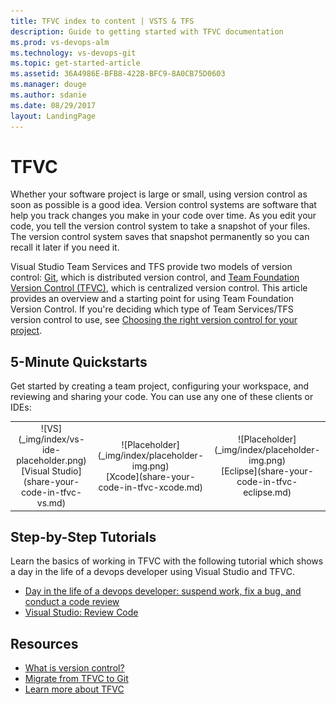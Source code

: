 ```yaml
---
title: TFVC index to content | VSTS & TFS    
description: Guide to getting started with TFVC documentation  
ms.prod: vs-devops-alm
ms.technology: vs-devops-git  
ms.topic: get-started-article  
ms.assetid: 36A4986E-BFB8-422B-BFC9-8A0CB75D0603    
ms.manager: douge
ms.author: sdanie
ms.date: 08/29/2017
layout: LandingPage
---
```


# TFVC

Whether your software project is large or small, using version control as soon as possible is a good idea. 
Version control systems are software that help you track changes you make in your code over time. As you edit your code, you tell the version control system to take a snapshot of your files. 
The version control system saves that snapshot permanently so you can recall it later if you need it.

Visual Studio Team Services and TFS provide two models of version control: [Git](../git/overview.md), which is distributed version control, and [Team Foundation Version Control (TFVC)](#team-foundation-version-control), which is centralized version control. This article provides an overview and a starting point for using Team Foundation Version Control. If you're deciding which type of Team Services/TFS version control to use, see [Choosing the right version control for your project](comparison-git-tfvc.md). 

## 5-Minute Quickstarts 

Get started by creating a team project, configuring your workspace, and reviewing and sharing your code. You can use any one of these clients or IDEs: 

<!--- All images are Placeholder --> 

<table>
<tr valign="middle" align="center">
<td>![VS](_img/index/vs-ide-placeholder.png)<br/>[Visual Studio](share-your-code-in-tfvc-vs.md)</td>
<td>![Placeholder](_img/index/placeholder-img.png)<br/>[Xcode](share-your-code-in-tfvc-xcode.md)</td>
<td>![Placeholder](_img/index/placeholder-img.png)<br/>[Eclipse](share-your-code-in-tfvc-eclipse.md)
</td>
</tr>
</table>    

## Step-by-Step Tutorials  

Learn the basics of working in TFVC with the following tutorial which shows a day in the life of a devops developer using Visual Studio and TFVC.

* [Day in the life of a devops developer: suspend work, fix a bug, and conduct a code review](day-life-alm-developer-suspend-work-fix-bug-conduct-code-review.md)
* [Visual Studio: Review Code](get-code-reviewed-vs.md)


## Resources 

- [What is version control?](https://www.visualstudio.com/learn/what-is-version-control/)  
- [Migrate from TFVC to Git](https://www.visualstudio.com/learn/migrate-from-tfvc-to-git/)  
- [Learn more about TFVC](overview.md)